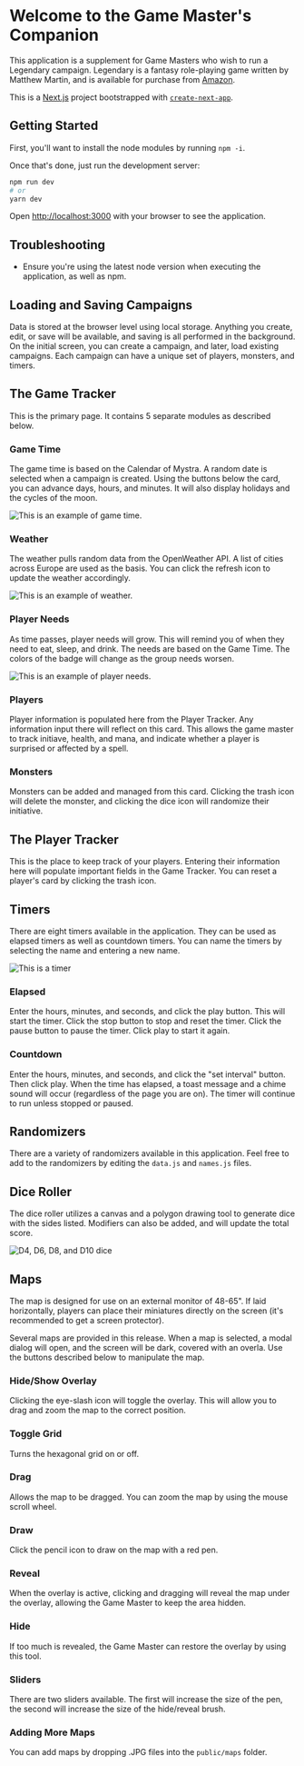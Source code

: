 # Welcome to the Game Master's Companion

This application is a supplement for Game Masters who wish to run a Legendary campaign. Legendary is a fantasy role-playing game written by Matthew Martin, and is available for purchase from [Amazon](https://www.amazon.com/dp/1794769862/ref=cm_sw_em_r_mt_dp_MD2F6YP1VVFWFS8RTD7R).

This is a [Next.js](https://nextjs.org/) project bootstrapped with [`create-next-app`](https://github.com/vercel/next.js/tree/canary/packages/create-next-app).

## Getting Started

First, you'll want to install the node modules by running `npm -i`.

Once that's done, just run the development server:

```bash
npm run dev
# or
yarn dev
```
Open [http://localhost:3000](http://localhost:3000) with your browser to see the application.

## Troubleshooting

- Ensure you're using the latest node version when executing the application, as well as npm.

## Loading and Saving Campaigns

Data is stored at the browser level using local storage. Anything you create, edit, or save will be available, and saving is all performed in the background. On the initial screen, you can create a campaign, and later, load existing campaigns. Each campaign can have a unique set of players, monsters, and timers.

## The Game Tracker

This is the primary page. It contains 5 separate modules as described below.

### Game Time

The game time is based on the Calendar of Mystra. A random date is selected when a campaign is created. Using the buttons below the card, you can advance days, hours, and minutes. It will also display holidays and the cycles of the moon.

![This is an example of game time.](/public/img/GameTime.png)

### Weather

The weather pulls random data from the OpenWeather API. A list of cities across Europe are used as the basis. You can click the refresh icon to update the weather accordingly.

![This is an example of weather.](/public/img/Weather.png)

### Player Needs

As time passes, player needs will grow. This will remind you of when they need to eat, sleep, and drink. The needs are based on the Game Time. The colors of the badge will change as the group needs worsen.

![This is an example of player needs.](/public/img/Needs.png)

### Players

Player information is populated here from the Player Tracker. Any information input there will reflect on this card. This allows the game master to track initiave, health, and mana, and indicate whether a player is surprised or affected by a spell.

### Monsters

Monsters can be added and managed from this card. Clicking the trash icon will delete the monster, and clicking the dice icon will randomize their initiative.

## The Player Tracker

This is the place to keep track of your players. Entering their information here will populate important fields in the Game Tracker. You can reset a player's card by clicking the trash icon.

## Timers

There are eight timers available in the application. They can be used as elapsed timers as well as countdown timers. You can name the timers by selecting the name and entering a new name.

![This is a timer](/public/img/Timers.png)

### Elapsed

Enter the hours, minutes, and seconds, and click the play button. This will start the timer. Click the stop button to stop and reset the timer. Click the pause button to pause the timer. Click play to start it again.

### Countdown

Enter the hours, minutes, and seconds, and click the "set interval" button. Then click play. When the time has elapsed, a toast message and a chime sound will occur (regardless of the page you are on). The timer will continue to run unless stopped or paused.

## Randomizers

There are a variety of randomizers available in this application. Feel free to add to the randomizers by editing the `data.js` and `names.js` files.

## Dice Roller

The dice roller utilizes a canvas and a polygon drawing tool to generate dice with the sides listed. Modifiers can also be added, and will update the total score.

![D4, D6, D8, and D10 dice](/public/img/Dice.png)

## Maps

The map is designed for use on an external monitor of 48-65". If laid horizontally, players can place their miniatures directly on the screen (it's recommended to get a screen protector). 

Several maps are provided in this release. When a map is selected, a modal dialog will open, and the screen will be dark, covered with an overla. Use the buttons described below to manipulate the map.

### Hide/Show Overlay

Clicking the eye-slash icon will toggle the overlay. This will allow you to drag and zoom the map to the correct position.

### Toggle Grid

Turns the hexagonal grid on or off.

### Drag

Allows the map to be dragged. You can zoom the map by using the mouse scroll wheel.

### Draw

Click the pencil icon to draw on the map with a red pen.

### Reveal

When the overlay is active, clicking and dragging will reveal the map under the overlay, allowing the Game Master to keep the area hidden.

### Hide

If too much is revealed, the Game Master can restore the overlay by using this tool.

### Sliders

There are two sliders available. The first will increase the size of the pen, the second will increase the size of the hide/reveal brush.

### Adding More Maps

You can add maps by dropping .JPG files into the `public/maps` folder.